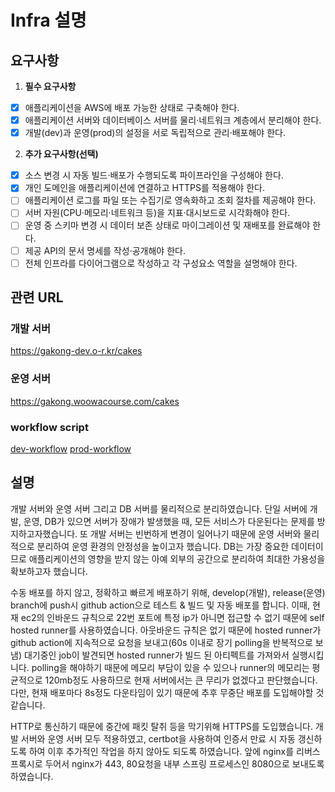 # Infra 설명

## 요구사항
1. **필수 요구사항**
- [x] 애플리케이션을 AWS에 배포 가능한 상태로 구축해야 한다.
- [x] 애플리케이션 서버와 데이터베이스 서버를 물리·네트워크 계층에서 분리해야 한다.
- [x] 개발(dev)과 운영(prod)의 설정을 서로 독립적으로 관리·배포해야 한다.
2. **추가 요구사항(선택)**
- [x] 소스 변경 시 자동 빌드·배포가 수행되도록 파이프라인을 구성해야 한다.
- [x] 개인 도메인을 애플리케이션에 연결하고 HTTPS를 적용해야 한다.
- [ ] 애플리케이션 로그를 파일 또는 수집기로 영속화하고 조회 절차를 제공해야 한다.
- [ ] 서버 자원(CPU·메모리·네트워크 등)을 지표·대시보드로 시각화해야 한다.
- [ ] 운영 중 스키마 변경 시 데이터 보존 상태로 마이그레이션 및 재배포를 완료해야 한다.
- [ ] 제공 API의 문서 명세를 작성·공개해야 한다.
- [ ] 전체 인프라를 다이어그램으로 작성하고 각 구성요소 역할을 설명해야 한다.

## 관련 URL
### 개발 서버
https://gakong-dev.o-r.kr/cakes

### 운영 서버
https://gakong.woowacourse.com/cakes

### workflow script
[dev-workflow](https://github.com/gabean13/lv3-final-mission/blob/my-feature/.github/workflows/dev-cicd-workflow.yml)
[prod-workflow](https://github.com/gabean13/lv3-final-mission/blob/my-feature/.github/workflows/prod-cicd-workflow.yml)


## 설명
개발 서버와 운영 서버 그리고 DB 서버를 물리적으로 분리하였습니다. 
단일 서버에 개발, 운영, DB가 있으면 서버가 장애가 발생했을 때, 모든 서비스가 다운된다는 문제를 방지하고자했습니다.
또 개발 서버는 빈번하게 변경이 일어나기 때문에 운영 서버와 물리적으로 분리하여 운영 환경의 안정성을 높이고자 했습니다.
DB는 가장 중요한 데이터이므로 애플리케이션의 영향을 받지 않는 아예 외부의 공간으로 분리하여 최대한 가용성을 확보하고자 했습니다.

수동 배포를 하지 않고, 정확하고 빠르게 배포하기 위해, develop(개발), release(운영) branch에 push시 github action으로 테스트 & 빌드 및 자동 배포를 합니다.
이때, 현재 ec2의 인바운드 규칙으로 22번 포트에 특정 ip가 아니면 접근할 수 없기 때문에 self hosted runner를 사용하였습니다.
아웃바운드 규칙은 없기 때문에 hosted runner가 github action에 지속적으로 요청을 보내고(60s 이내로 장기 polling을 반복적으로 보냄) 대기중인 job이 발견되면 hosted runner가 빌드 된 아티펙트를 가져와서 
실행시킵니다. 
polling을 해야하기 때문에 메모리 부담이 있을 수 있으나 runner의 메모리는 평균적으로 120mb정도 사용하므로 현재 서버에서는 큰 무리가 없겠다고 판단했습니다.
다만, 현재 배포마다 8s정도 다운타임이 있기 때문에 추후 무중단 배포를 도입해야할 것 같습니다. 

HTTP로 통신하기 때문에 중간에 패킷 탈취 등을 막기위해 HTTPS를 도입했습니다.
개발 서버와 운영 서버 모두 적용하였고, certbot을 사용하여 인증서 만료 시 자동 갱신하도록 하여 이후 추가적인 작업을 하지 않아도 되도록 하였습니다.
앞에 nginx를 리버스 프록시로 두어서 nginx가 443, 80요청을 내부 스프링 프로세스인 8080으로 보내도록 하였습니다.
